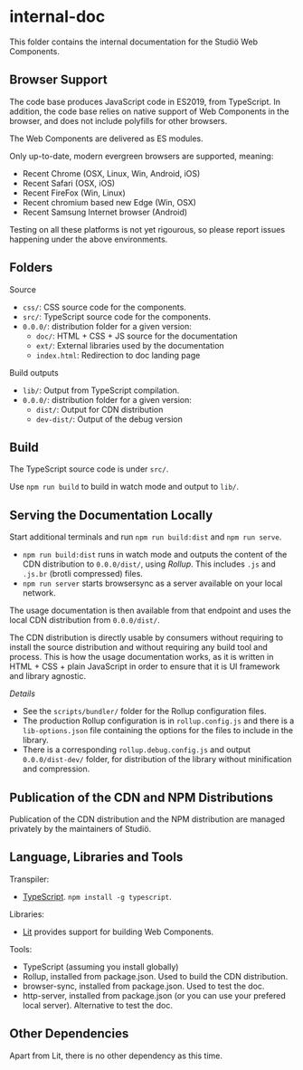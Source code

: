 # internal-doc
This folder contains the internal documentation for the Studiö Web Components.

## Browser Support
The code base produces JavaScript code in ES2019, from TypeScript. In addition, the code base relies on native support of Web Components in the browser, and does not include polyfills for other browsers.

The Web Components are delivered as ES modules. 

Only up-to-date, modern evergreen browsers are supported, meaning:
- Recent Chrome (OSX, Linux, Win, Android, iOS)
- Recent Safari (OSX, iOS)
- Recent FireFox (Win, Linux)
- Recent chromium based new Edge (Win, OSX)
- Recent Samsung Internet browser (Android)

Testing on all these platforms is not yet rigourous, so please report issues happening under the above environments.

## Folders
Source
- `css/`: CSS source code for the components.
- `src/`: TypeScript source code for the components.
- `0.0.0/`: distribution folder for a given version:
  - `doc/`: HTML + CSS + JS source for the documentation
  - `ext/`: External libraries used by the documentation
  - `index.html`: Redirection to doc landing page

Build outputs
- `lib/`: Output from TypeScript compilation.
- `0.0.0/`: distribution folder for a given version:
  - `dist/`: Output for CDN distribution
  - `dev-dist/`: Output of the debug version 

## Build
The TypeScript source code is under `src/`.

Use `npm run build` to build in watch mode and output to `lib/`.

## Serving the Documentation Locally
Start additional terminals and run `npm run build:dist` and `npm run serve`. 
- `npm run build:dist` runs in watch mode and outputs the content of the CDN distribution to `0.0.0/dist/`, using *Rollup*. This includes `.js` and `.js.br` (brotli compressed) files.
- `npm run server` starts browsersync as a server available on your local network. 

The usage documentation is then available from that endpoint and uses the local CDN distribution from `0.0.0/dist/`. 

The CDN distribution is directly usable by consumers without requiring to install the source distribution and without requiring any build tool and process. This is how the usage documentation works, as it is written in HTML + CSS + plain JavaScript in order to ensure that it is UI framework and library agnostic.

*Details*
  - See the `scripts/bundler/` folder for the Rollup configuration files.
  - The production Rollup configuration is in `rollup.config.js` and there is a `lib-options.json` file containing the options for the files to include in the library.
  - There is a corresponding `rollup.debug.config.js` and output `0.0.0/dist-dev/` folder, for distribution of the library without minification and compression.

## Publication of the CDN and NPM Distributions
Publication of the CDN distribution and the NPM distribution are managed privately by the maintainers of Studiö.

## Language, Libraries and Tools
Transpiler:
- [TypeScript](https://www.typescriptlang.org/). `npm install -g typescript`.

Libraries:
- [Lit](https://lit.dev/) provides support for building Web Components.

Tools:
- TypeScript (assuming you install globally)
- Rollup, installed from package.json. Used to build the CDN distribution.
- browser-sync, installed from package.json. Used to test the doc.
- http-server, installed from package.json (or you can use your prefered local server). Alternative to test the doc.

## Other Dependencies
Apart from Lit, there is no other dependency as this time.
